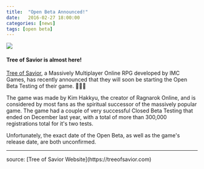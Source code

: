 ```yaml
---
title:  "Open Beta Announced!"
date:   2016-02-27 18:00:00
categories: [news]
tags: [open beta]
---
```

<img src='{{ "images/posts/ToS_OBT.jpg" | prepend: site.url }}'
  style='max-width:100%;'/>

#### Tree of Savior is almost here!

[Tree of Savior](https://treeofsavior.com/), a Massively Multiplayer Online RPG developed 
by IMC Games, has recently announced that they will soon be starting the Open Beta 
Testing of their game. :tada::tada::tada:

The game was made by Kim Hakkyu, the creator of Ragnarok Online, and is considered by most 
fans as the spiritual successor of the massively popular game. The game had a couple of 
very successful Closed Beta Testing that ended on December last year, with a total of more
than 300,000 registrations total for it's two tests.

Unfortunately, the exact date of the Open Beta, as well as the game's release date, are 
both unconfirmed.

<hr/>
source: [Tree of Savior Website](https://treeofsavior.com)
